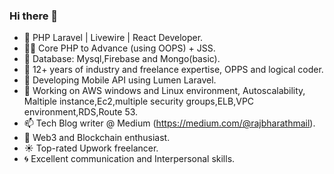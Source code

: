### Hi there 👋

- 🔭 PHP Laravel | Livewire | React Developer.
- 🧑‍💻 Core PHP to Advance (using OOPS) + JSS.
- 📅 Database: Mysql,Firebase and Mongo(basic).
- 🌱 12+ years of industry and freelance expertise, OPPS and logical coder.
- 🤔 Developing Mobile API using Lumen Laravel.
- 💬 Working on AWS windows and Linux environment, Autoscalability, Maltiple instance,Ec2,multiple security groups,ELB,VPC environment,RDS,Route 53.
- 📫 Tech Blog writer @ Medium (https://medium.com/@rajbharathmail).
- 👯 Web3 and Blockchain enthusiast.
- ☀️ Top-rated Upwork freelancer.
- 🌀 Excellent communication and Interpersonal skills.


